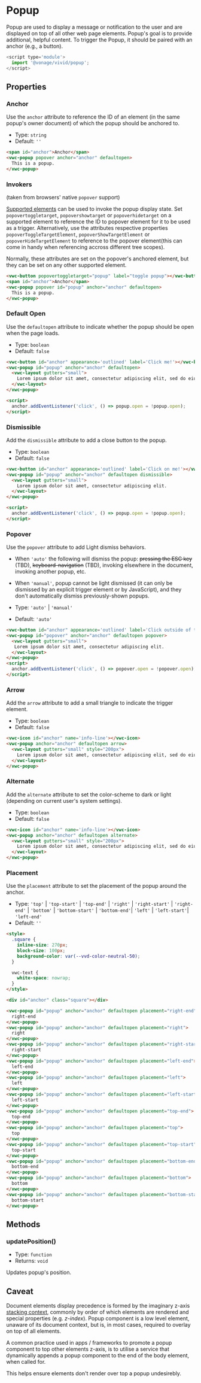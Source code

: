 # Popup

Popup are used to display a message or notification to the user and are displayed on top of all other web page elements.
Popup's goal is to provide additional, helpful content. To trigger the Popup, it should be paired with an anchor (e.g., a button).

```js
<script type='module'>
  import '@vonage/vivid/popup';
</script>
```

## Properties

### Anchor

Use the `anchor` attribute to reference the ID of an element (in the same popup's owner document) of which the popup should be anchored to.

- Type: `string`
- Default: `''`

```html preview center
<span id="anchor">Anchor</span>
<vwc-popup popover anchor="anchor" defaultopen>
  This is a popup.
</vwc-popup>
```

### Invokers

(taken from browsers' native `popover` support)

[Supported elements](https://whatpr.org/html/8221/popover.html#attr-popover-target-supported-elements) can be used to invoke the popup display state.
Set `popovertoggletarget`, `popovershowtarget` or `popoverhidetarget` on a supported element to reference the ID to popover element for it to be used as a trigger.
Alternatively, use the attributes respective properties `popoverToggleTargetElement`, `popoverShowTargetElement` or `popoverHideTargetElement` to reference to the popover element(this can come in handy when referencing accross different tree scopes).

Normally, these attributes are set on the popover's anchored element, but they can be set on any other supported element.

```html preview center
<vwc-button popovertoggletarget="popup" label="toggle popup"></vwc-button>
<span id="anchor">Anchor</span>
<vwc-popup popover id="popup" anchor="anchor" defaultopen>
  This is a popup.
</vwc-popup>
```

### Default Open

Use the `defaultopen` attribute to indicate whether the popup should be open when the page loads.

- Type: `boolean`
- Default: `false`

```html preview center
<vwc-button id="anchor" appearance='outlined' label='Click me!'></vwc-button>
<vwc-popup id="popup" anchor="anchor" defaultopen>
  <vwc-layout gutters="small">
    Lorem ipsum dolor sit amet, consectetur adipiscing elit, sed do eiusmod tempor incididunt ut labore et dolore magna aliqua.
  </vwc-layout>
</vwc-popup>

<script>
  anchor.addEventListener('click', () => popup.open = !popup.open);
</script>
```

### Dismissible

Add the `dismissible` attribute to add a close button to the popup.

- Type: `boolean`
- Default: `false`

```html preview center
<vwc-button id="anchor" appearance='outlined' label='Click on me!'></vwc-button>
<vwc-popup id="popup" anchor="anchor" defaultopen dismissible>
  <vwc-layout gutters="small">
    Lorem ipsum dolor sit amet, consectetur adipiscing elit.
  </vwc-layout>
</vwc-popup>

<script>
  anchor.addEventListener('click', () => popup.open = !popup.open);
</script>
```

### Popover

Use the `popover` attribute to add Light dismiss behaviors.

- When `'auto'` the following will dismiss the popup: ~~pressing the ESC key~~ (TBD), ~~keyboard-navigation~~ (TBD), invoking elsewhere in the document, invoking another popup, etc.
- When `'manual'`, popup cannot be light dismissed (it can only be dismissed by an explicit trigger element or by JavaScript), and they don't automatically dismiss previously-shown popups.

- Type: `'auto'` | `'manual'`
- Default: `'auto'`

```html preview center
<vwc-button id="anchor" appearance='outlined' label='Click outside of the popup!' ></vwc-button>
<vwc-popup id="popover" anchor="anchor" defaultopen popover>
  <vwc-layout gutters="small">
   Lorem ipsum dolor sit amet, consectetur adipiscing elit.
  </vwc-layout>
</vwc-popup>
<script>
  anchor.addEventListener('click', () => popover.open = !popover.open);
</script>
```

### Arrow

Add the `arrow` attribute to add a small triangle to indicate the trigger element.

- Type: `boolean`
- Default: `false`

```html preview center
<vwc-icon id="anchor" name='info-line'></vwc-icon>
<vwc-popup anchor="anchor" defaultopen arrow>
  <vwc-layout gutters="small" style="200px">
    Lorem ipsum dolor sit amet, consectetur adipiscing elit, sed do eiusmod tempor incididunt ut labore et dolore magna aliqua.
  </vwc-layout>
</vwc-popup>
```

### Alternate

Add the `alternate` attribute to set the color-scheme to dark or light (depending on current user's system settings).

- Type: `boolean`
- Default: `false`

```html preview center
<vwc-icon id="anchor" name='info-line'></vwc-icon>
<vwc-popup anchor="anchor" defaultopen alternate>
  <vwc-layout gutters="small" style="200px">
    Lorem ipsum dolor sit amet, consectetur adipiscing elit, sed do eiusmod tempor incididunt ut labore et dolore magna aliqua.
  </vwc-layout>
</vwc-popup>
```

### Placement

Use the `placement` attribute to set the placement of the popup around the anchor.

- Type: `'top'` | `'top-start'` | `'top-end'` | `'right'` | `'right-start'` | `'right-end'` | `'bottom'` | `'bottom-start'` | `'bottom-end'`| `'left'` | `'left-start'`| `'left-end'`
- Default: `''`

```html preview center
<style>
  .square {
    inline-size: 270px;
    block-size: 100px;
    background-color: var(--vvd-color-neutral-50);
  }

  vwc-text {
    white-space: nowrap;
  }
</style>

<div id="anchor" class="square"></div>

<vwc-popup id="popup" anchor="anchor" defaultopen placement="right-end">
  right-end
</vwc-popup>
<vwc-popup id="popup" anchor="anchor" defaultopen placement="right">
  right
</vwc-popup>
<vwc-popup id="popup" anchor="anchor" defaultopen placement="right-start">
  right-start
</vwc-popup>
<vwc-popup id="popup" anchor="anchor" defaultopen placement="left-end">
  left-end
</vwc-popup>
<vwc-popup id="popup" anchor="anchor" defaultopen placement="left">
  left
</vwc-popup>
<vwc-popup id="popup" anchor="anchor" defaultopen placement="left-start">
  left-start
</vwc-popup>
<vwc-popup id="popup" anchor="anchor" defaultopen placement="top-end">
  top-end
</vwc-popup>
<vwc-popup id="popup" anchor="anchor" defaultopen placement="top">
  top
</vwc-popup>
<vwc-popup id="popup" anchor="anchor" defaultopen placement="top-start">
  top-start
</vwc-popup>
<vwc-popup id="popup" anchor="anchor" defaultopen placement="bottom-end">
  bottom-end
</vwc-popup>
<vwc-popup id="popup" anchor="anchor" defaultopen placement="bottom">
  bottom
</vwc-popup>
<vwc-popup id="popup" anchor="anchor" defaultopen placement="bottom-start">
  bottom-start
</vwc-popup>
```

## Methods

### updatePosition()

- Type: `function`
- Returns: `void`

Updates popup's position.

## Caveat

Document elements display precedence is formed by the imaginary z-axis [stacking context](https://developer.mozilla.org/en-US/docs/Web/CSS/CSS_Positioning/Understanding_z_index/The_stacking_context), commonly by order of which elements are rendered and special properties (e.g. _z-index_).
Popup component is a low level element, unaware of its document context, but is, in most cases, required to overlay on top of all elements.

A common practice used in apps / frameworks to promote a popup component to top other elements z-axis, is to utilise a service that dynamically appends a popup component to the end of the body element, when called for.

This helps ensure elements don't render over top a popup undesirebly.

